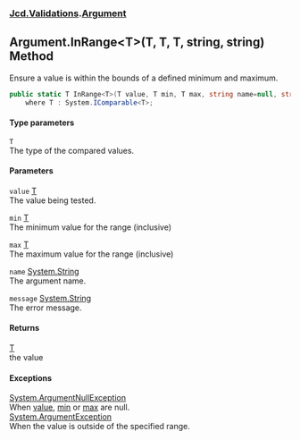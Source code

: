 ### [Jcd.Validations](Jcd_Validations.md 'Jcd.Validations').[Argument](Jcd_Validations_Argument.md 'Jcd.Validations.Argument')
## Argument.InRange&lt;T&gt;(T, T, T, string, string) Method
Ensure a value is within the bounds of a defined minimum and maximum.  
```csharp
public static T InRange<T>(T value, T min, T max, string name=null, string message=null)
    where T : System.IComparable<T>;
```
#### Type parameters
<a name='Jcd_Validations_Argument_InRange_T_(T_T_T_string_string)_T'></a>
`T`  
The type of the compared values.
  
#### Parameters
<a name='Jcd_Validations_Argument_InRange_T_(T_T_T_string_string)_value'></a>
`value` [T](Jcd_Validations_Argument_InRange_T_(T_T_T_string_string).md#Jcd_Validations_Argument_InRange_T_(T_T_T_string_string)_T 'Jcd.Validations.Argument.InRange&lt;T&gt;(T, T, T, string, string).T')  
The value being tested.
  
<a name='Jcd_Validations_Argument_InRange_T_(T_T_T_string_string)_min'></a>
`min` [T](Jcd_Validations_Argument_InRange_T_(T_T_T_string_string).md#Jcd_Validations_Argument_InRange_T_(T_T_T_string_string)_T 'Jcd.Validations.Argument.InRange&lt;T&gt;(T, T, T, string, string).T')  
The minimum value for the range (inclusive)
  
<a name='Jcd_Validations_Argument_InRange_T_(T_T_T_string_string)_max'></a>
`max` [T](Jcd_Validations_Argument_InRange_T_(T_T_T_string_string).md#Jcd_Validations_Argument_InRange_T_(T_T_T_string_string)_T 'Jcd.Validations.Argument.InRange&lt;T&gt;(T, T, T, string, string).T')  
The maximum value for the range (inclusive)
  
<a name='Jcd_Validations_Argument_InRange_T_(T_T_T_string_string)_name'></a>
`name` [System.String](https://docs.microsoft.com/en-us/dotnet/api/System.String 'System.String')  
The argument name.
  
<a name='Jcd_Validations_Argument_InRange_T_(T_T_T_string_string)_message'></a>
`message` [System.String](https://docs.microsoft.com/en-us/dotnet/api/System.String 'System.String')  
The error message.
  
#### Returns
[T](Jcd_Validations_Argument_InRange_T_(T_T_T_string_string).md#Jcd_Validations_Argument_InRange_T_(T_T_T_string_string)_T 'Jcd.Validations.Argument.InRange&lt;T&gt;(T, T, T, string, string).T')  
the value
#### Exceptions
[System.ArgumentNullException](https://docs.microsoft.com/en-us/dotnet/api/System.ArgumentNullException 'System.ArgumentNullException')  
When [value](Jcd_Validations_Argument_InRange_T_(T_T_T_string_string).md#Jcd_Validations_Argument_InRange_T_(T_T_T_string_string)_value 'Jcd.Validations.Argument.InRange&lt;T&gt;(T, T, T, string, string).value'), [min](Jcd_Validations_Argument_InRange_T_(T_T_T_string_string).md#Jcd_Validations_Argument_InRange_T_(T_T_T_string_string)_min 'Jcd.Validations.Argument.InRange&lt;T&gt;(T, T, T, string, string).min') or [max](Jcd_Validations_Argument_InRange_T_(T_T_T_string_string).md#Jcd_Validations_Argument_InRange_T_(T_T_T_string_string)_max 'Jcd.Validations.Argument.InRange&lt;T&gt;(T, T, T, string, string).max') are null.  
[System.ArgumentException](https://docs.microsoft.com/en-us/dotnet/api/System.ArgumentException 'System.ArgumentException')  
When the value is outside of the specified range.

